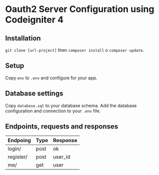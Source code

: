 # Oauth2 Server Configuration using Codeigniter 4

## Installation

`git clone [url-project]` then `composer install` o `composer update`.

## Setup

Copy `env` to `.env` and configure for your app.

## Database settings

Copy `database.sql` to your database schema. Add the database configuration and connection to your `.env` file.

## Endpoints, requests and responses

| Endpoing  | Type | Response |
| --------- | ---- | -------- |
| login/    | post | ok       |
| register/ | post | user_id  |
| me/       | get  | user     |
